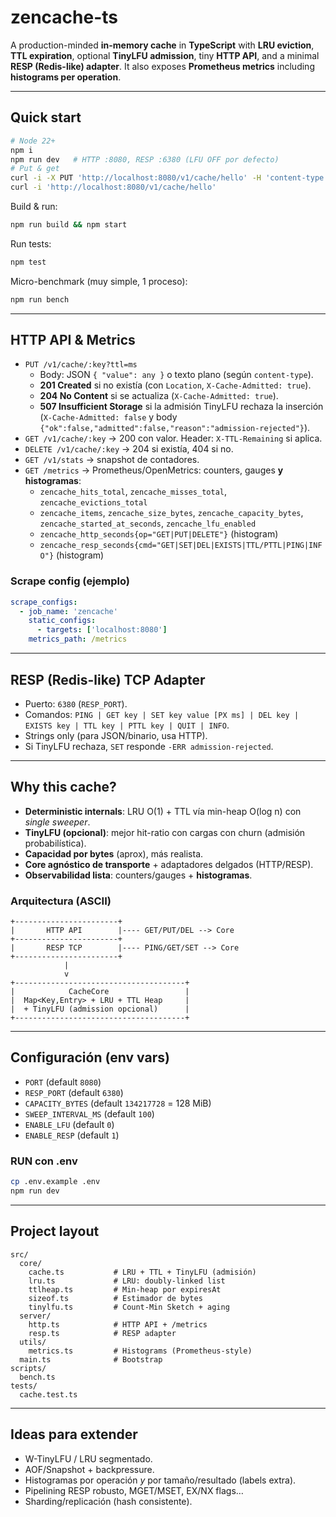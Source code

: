 
# zencache-ts

A production-minded **in-memory cache** in **TypeScript** with **LRU eviction**, **TTL expiration**, optional **TinyLFU admission**, tiny **HTTP API**, and a minimal **RESP (Redis-like) adapter**. It also exposes **Prometheus metrics** including **histograms per operation**.

---

## Quick start

```bash
# Node 22+
npm i
npm run dev   # HTTP :8080, RESP :6380 (LFU OFF por defecto)
# Put & get
curl -i -X PUT 'http://localhost:8080/v1/cache/hello' -H 'content-type: application/json' -d '{"value":"world"}'
curl -i 'http://localhost:8080/v1/cache/hello'
```

Build & run:
```bash
npm run build && npm start
```

Run tests:
```bash
npm test
```

Micro-benchmark (muy simple, 1 proceso):
```bash
npm run bench
```

---

## HTTP API & Metrics

- `PUT /v1/cache/:key?ttl=ms`
  - Body: JSON `{ "value": any }` o texto plano (según `content-type`).
  - **201 Created** si no existía (con `Location`, `X-Cache-Admitted: true`).
  - **204 No Content** si se actualiza (`X-Cache-Admitted: true`).
  - **507 Insufficient Storage** si la admisión TinyLFU rechaza la inserción (`X-Cache-Admitted: false` y body `{"ok":false,"admitted":false,"reason":"admission-rejected"}`).
- `GET /v1/cache/:key` → 200 con valor. Header: `X-TTL-Remaining` si aplica.
- `DELETE /v1/cache/:key` → 204 si existía, 404 si no.
- `GET /v1/stats` → snapshot de contadores.
- `GET /metrics` → Prometheus/OpenMetrics: counters, gauges **y histogramas**:
  - `zencache_hits_total`, `zencache_misses_total`, `zencache_evictions_total`
  - `zencache_items`, `zencache_size_bytes`, `zencache_capacity_bytes`, `zencache_started_at_seconds`, `zencache_lfu_enabled`
  - `zencache_http_seconds{op="GET|PUT|DELETE"}` (histogram)
  - `zencache_resp_seconds{cmd="GET|SET|DEL|EXISTS|TTL/PTTL|PING|INFO"}` (histogram)

### Scrape config (ejemplo)
```yaml
scrape_configs:
  - job_name: 'zencache'
    static_configs:
      - targets: ['localhost:8080']
    metrics_path: /metrics
```

---

## RESP (Redis-like) TCP Adapter

- Puerto: `6380` (`RESP_PORT`).
- Comandos: `PING | GET key | SET key value [PX ms] | DEL key | EXISTS key | TTL key | PTTL key | QUIT | INFO`.
- Strings only (para JSON/binario, usa HTTP).
- Si TinyLFU rechaza, `SET` responde `-ERR admission-rejected`.

---

## Why this cache?
- **Deterministic internals**: LRU O(1) + TTL vía min-heap O(log n) con *single sweeper*.
- **TinyLFU (opcional)**: mejor hit-ratio con cargas con churn (admisión probabilística).
- **Capacidad por bytes** (aprox), más realista.
- **Core agnóstico de transporte** + adaptadores delgados (HTTP/RESP).
- **Observabilidad lista**: counters/gauges + **histogramas**.

### Arquitectura (ASCII)
```
+-----------------------+
|       HTTP API        |---- GET/PUT/DEL --> Core
+-----------------------+
|       RESP TCP        |---- PING/GET/SET --> Core
+-----------------------+
            |
            v
+--------------------------------------+
|            CacheCore                 |
|  Map<Key,Entry> + LRU + TTL Heap     |
|  + TinyLFU (admission opcional)      |
+--------------------------------------+
```

---

## Configuración (env vars)

- `PORT` (default `8080`)
- `RESP_PORT` (default `6380`)
- `CAPACITY_BYTES` (default `134217728` = 128 MiB)
- `SWEEP_INTERVAL_MS` (default `100`)
- `ENABLE_LFU` (default `0`)
- `ENABLE_RESP` (default `1`)

### RUN con .env
```bash
cp .env.example .env
npm run dev
```

---

## Project layout
```
src/
  core/
    cache.ts           # LRU + TTL + TinyLFU (admisión)
    lru.ts             # LRU: doubly-linked list
    ttlheap.ts         # Min-heap por expiresAt
    sizeof.ts          # Estimador de bytes
    tinylfu.ts         # Count-Min Sketch + aging
  server/
    http.ts            # HTTP API + /metrics
    resp.ts            # RESP adapter
  utils/
    metrics.ts         # Histograms (Prometheus-style)
  main.ts              # Bootstrap
scripts/
  bench.ts
tests/
  cache.test.ts
```

---

## Ideas para extender
- W-TinyLFU / LRU segmentado.
- AOF/Snapshot + backpressure.
- Histogramas por operación *y* por tamaño/resultado (labels extra).
- Pipelining RESP robusto, MGET/MSET, EX/NX flags…
- Sharding/replicación (hash consistente).
